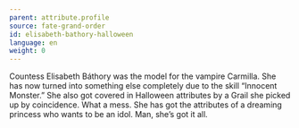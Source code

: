 ```yaml
---
parent: attribute.profile
source: fate-grand-order
id: elisabeth-bathory-halloween
language: en
weight: 0
---
```


Countess Elisabeth Báthory was the model for the vampire Carmilla. She has now turned into something else completely due to the skill “Innocent Monster.” She also got covered in Halloween attributes by a Grail she picked up by coincidence. What a mess.
She has got the attributes of a dreaming princess who wants to be an idol. Man, she’s got it all.
